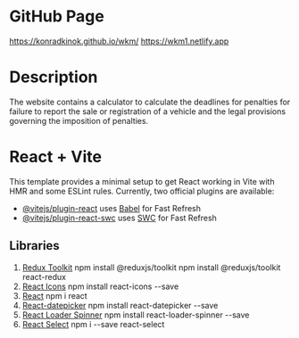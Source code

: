 # GitHub Page

https://konradkinok.github.io/wkm/
https://wkm1.netlify.app

# Description

The website contains a calculator to calculate the deadlines for penalties for failure to report the sale or registration of a vehicle and the legal provisions governing the imposition of penalties.

# React + Vite

This template provides a minimal setup to get React working in Vite with HMR and some ESLint rules.
Currently, two official plugins are available:

- [@vitejs/plugin-react](https://github.com/vitejs/vite-plugin-react/blob/main/packages/plugin-react/README.md) uses [Babel](https://babeljs.io/) for Fast Refresh
- [@vitejs/plugin-react-swc](https://github.com/vitejs/vite-plugin-react-swc) uses [SWC](https://swc.rs/) for Fast Refresh

## Libraries

1. [Redux Toolkit](https://redux-toolkit.js.org/introduction/getting-started)
   npm install @reduxjs/toolkit
   npm install @reduxjs/toolkit react-redux
2. [React Icons](https://react-icons.github.io/react-icons/)
   npm install react-icons --save
3. [React](https://www.npmjs.com/package/react)
   npm i react
4. [React-datepicker](https://github.com/Hacker0x01/react-datepicker)
   npm install react-datepicker --save
5. [React Loader Spinner](https://github.com/mhnpd/react-loader-spinner)
   npm install react-loader-spinner --save
6. [React Select](https://react-select.com/home#creatable)
   npm i --save react-select
